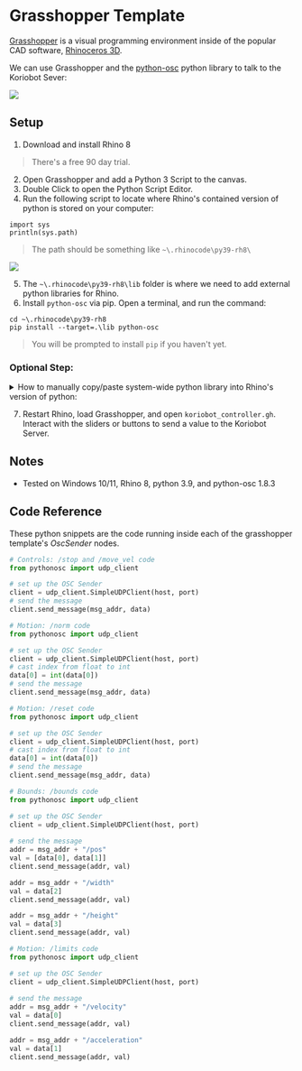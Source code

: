 # Grasshopper Template

[Grasshopper](https://www.rhino3d.com/#:~:text=Kay%2C%20Kiteboard%20Shaper-,Grasshopper,-Grasshopper%20is%20a) is a visual programming environment inside of the popular CAD software, [Rhinoceros 3D](https://www.rhino3d.com/). 

We can use Grasshopper and the [python-osc](https://pypi.org/project/python-osc/) python library to talk to the Koriobot Sever:


![](https://github.com/madelinegannon/koriobots/blob/main/assets/grasshopper/grasshopper_template.png)

## Setup

1. Download and install Rhino 8
> There's a free 90 day trial.
2. Open Grasshopper and add a Python 3 Script to the canvas. 
3. Double Click to open the Python Script Editor.
4. Run the following script to locate where Rhino's contained version of python is stored on your computer:

```
import sys
println(sys.path)
```
> The path should be something like `~\.rhinocode\py39-rh8\`

![](https://github.com/madelinegannon/koriobots/blob/main/assets/grasshopper/grasshopper_python_path.gif)

5. The `~\.rhinocode\py39-rh8\lib` folder is where we need to add external python libraries for Rhino.
6. Install `python-osc` via pip. Open a terminal, and run the command:

```shell
cd ~\.rhinocode\py39-rh8
pip install --target=.\lib python-osc
```
> You will be prompted to install `pip` if you haven't yet.

### Optional Step:
<details>
<summary>How to manually copy/paste system-wide python library into Rhino's version of python:</summary>
<br>
If the local <b>pip install</b> doesn't work, you can install the library system-wide and copy/paste into Rhino's internal version of python.
<brGo to where `python-osc` was installed, copy the folder, and paste it back into Rhino's internal python library folder.
<br><br> The system-wide library path should be something like <i>~\AppData\Local\Programs\Python\Python310\Lib\site-packages</i>
<br><br>
<img src="https://github.com/madelinegannon/koriobots/blob/main/assets/grasshopper/grasshopper_python_library.gif">
</details>


7. Restart Rhino, load Grasshopper, and open `koriobot_controller.gh`. Interact with the sliders or buttons to send a value to the Koriobot Server.

## Notes

- Tested on Windows 10/11, Rhino 8, python 3.9, and python-osc 1.8.3

## Code Reference
These python snippets are the code running inside each of the grasshopper template's _OscSender_ nodes.

```python
# Controls: /stop and /move_vel code
from pythonosc import udp_client

# set up the OSC Sender
client = udp_client.SimpleUDPClient(host, port) 
# send the message       
client.send_message(msg_addr, data)
```

```python
# Motion: /norm code
from pythonosc import udp_client

# set up the OSC Sender
client = udp_client.SimpleUDPClient(host, port)
# cast index from float to int
data[0] = int(data[0])   
# send the message       
client.send_message(msg_addr, data)
```

```python
# Motion: /reset code
from pythonosc import udp_client

# set up the OSC Sender
client = udp_client.SimpleUDPClient(host, port)
# cast index from float to int
data[0] = int(data[0])   
# send the message       
client.send_message(msg_addr, data)
```

```python
# Bounds: /bounds code
from pythonosc import udp_client

# set up the OSC Sender
client = udp_client.SimpleUDPClient(host, port)
 
# send the message
addr = msg_addr + "/pos"  
val = [data[0], data[1]]
client.send_message(addr, val)

addr = msg_addr + "/width"  
val = data[2]
client.send_message(addr, val)

addr = msg_addr + "/height"  
val = data[3]
client.send_message(addr, val)
```

```python
# Motion: /limits code
from pythonosc import udp_client

# set up the OSC Sender
client = udp_client.SimpleUDPClient(host, port)
 
# send the message
addr = msg_addr + "/velocity"  
val = data[0]
client.send_message(addr, val)

addr = msg_addr + "/acceleration"  
val = data[1]
client.send_message(addr, val)
```
